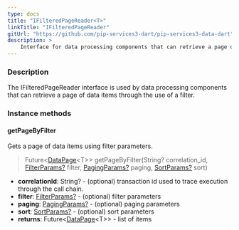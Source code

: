 ```yaml
---
type: docs
title: "IFilteredPageReader<T>"
linkTitle: "IFilteredPageReader"
gitUrl: "https://github.com/pip-services3-dart/pip-services3-data-dart"
description: >
    Interface for data processing components that can retrieve a page of data items by a filter.
---
```


### Description

The IFilteredPageReader interface is used by data processing components that can retrieve a page of data items through the use of a filter.

### Instance methods

#### getPageByFilter
Gets a page of data items using filter parameters.

> Future<[DataPage](../../../commons/data/data_page)\<T\>> getPageByFilter(String? correlation_id, [FilterParams?](../../../commons/data/filter_params) filter, [PagingParams?](../../../commons/data/paging_params) paging, [SortParams?](../../../commons/data/sort_params) sort)

- **correlationId**: String? - (optional) transaction id used to trace execution through the call chain.
- **filter**: [FilterParams?](../../../commons/data/filter_params) - (optional) filter parameters
- **paging**: [PagingParams?](../../../commons/data/paging_params) -  (optional) paging parameters
- **sort**: [SortParams?](../../../commons/data/sort_params) - (optional) sort parameters
- **returns**: Future<[DataPage](../../../commons/data/data_page)\<T\>> - list of items

